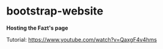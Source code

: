 # bootstrap-website
**Hosting the Fazt's page**

Tutorial: https://www.youtube.com/watch?v=QaxgF4v4hms
